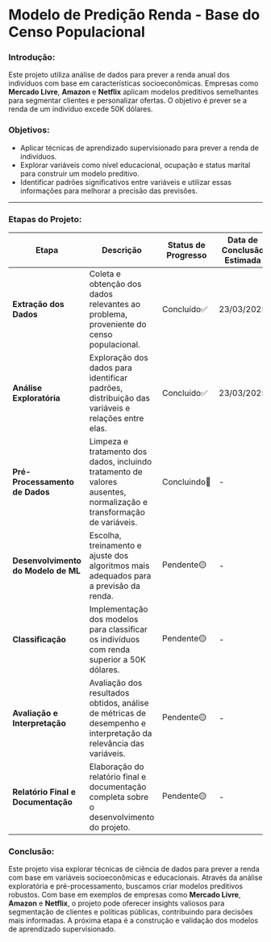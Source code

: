 # Modelo de Predição Renda - Base do Censo Populacional

### Introdução:
Este projeto utiliza análise de dados para prever a renda anual dos indivíduos com base em características socioeconômicas. Empresas como **Mercado Livre**, **Amazon** e **Netflix** aplicam modelos preditivos semelhantes para segmentar clientes e personalizar ofertas. O objetivo é prever se a renda de um indivíduo excede 50K dólares.

### Objetivos:

- Aplicar técnicas de aprendizado supervisionado para prever a renda de indivíduos.
- Explorar variáveis como nível educacional, ocupação e status marital para construir um modelo preditivo.
- Identificar padrões significativos entre variáveis e utilizar essas informações para melhorar a precisão das previsões.

---

### Etapas do Projeto:

| Etapa                                | Descrição                                                                                                           | Status de Progresso   | Data de Conclusão Estimada |
|--------------------------------------|---------------------------------------------------------------------------------------------------------------------|---------------------------|----------------------------|
| **Extração dos Dados**               | Coleta e obtenção dos dados relevantes ao problema, proveniente do censo populacional.                               | Concluído✅        | 23/03/2025                 |
| **Análise Exploratória**             | Exploração dos dados para identificar padrões, distribuição das variáveis e relações entre elas.                    | Concluído✅        | 23/03/2025                 |
| **Pré-Processamento de Dados**       | Limpeza e tratamento dos dados, incluindo tratamento de valores ausentes, normalização e transformação de variáveis. | Concluindo🔄       | -                 |
| **Desenvolvimento do Modelo de ML**  | Escolha, treinamento e ajuste dos algoritmos mais adequados para a previsão da renda.                               | Pendente🟡           | -                 |
| **Classificação**                    | Implementação dos modelos para classificar os indivíduos com renda superior a 50K dólares.                          | Pendente🟡           | -                 |
| **Avaliação e Interpretação**        | Avaliação dos resultados obtidos, análise de métricas de desempenho e interpretação da relevância das variáveis.     | Pendente🟡          | -                 |
| **Relatório Final e Documentação**   | Elaboração do relatório final e documentação completa sobre o desenvolvimento do projeto.                           | Pendente🟡           | -                 |

### Conclusão:
Este projeto visa explorar técnicas de ciência de dados para prever a renda com base em variáveis socioeconômicas e educacionais. Através da análise exploratória e pré-processamento, buscamos criar modelos preditivos robustos. Com base em exemplos de empresas como **Mercado Livre**, **Amazon** e **Netflix**, o projeto pode oferecer insights valiosos para segmentação de clientes e políticas públicas, contribuindo para decisões mais informadas. A próxima etapa é a construção e validação dos modelos de aprendizado supervisionado.
